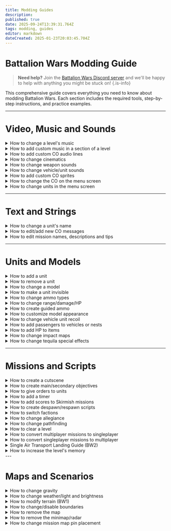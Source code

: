 ```yaml
---
title: Modding Guides
description: 
published: true
date: 2025-09-24T13:39:31.764Z
tags: modding, guides
editor: markdown
dateCreated: 2025-01-23T20:03:45.704Z
---
```


# Battalion Wars Modding Guide

> **Need help?** Join the [Battalion Wars Discord server](https://discord.gg/aPvrTsDARJ) and we'll be happy to help with anything you might be stuck on!
{.is-info}

This comprehensive guide covers everything you need to know about modding Battalion Wars. Each section includes the required tools, step-by-step instructions, and practice examples.

---

# Video, Music and Sounds

<details>
<summary>How to change a level's music</summary>

**Tools you need:**
- [List tools here]

**The guide:**
- [Step-by-step instructions]

**Example to practice:**
- [Practice example with specific files/levels]

</details>

<details>
<summary>How to add custom music in a section of a level</summary>

**Tools you need:**
- [List tools here]

**The guide:**
- [Step-by-step instructions]

**Example to practice:**
- [Practice example with specific files/levels]

</details>

<details>
<summary>How to add custom CO audio lines</summary>

**Tools you need:**
- [List tools here]

**The guide:**
- [Step-by-step instructions]

**Example to practice:**
- [Practice example with specific files/levels]

</details>

<details>
<summary>How to change cinematics</summary>

**Tools you need:**
- [List tools here]

**The guide:**
- [Step-by-step instructions]

**Example to practice:**
- [Practice example with specific files/levels]

</details>

<details>
<summary>How to change weapon sounds</summary>

**Tools you need:**
- [List tools here]

**The guide:**
- [Step-by-step instructions]

**Example to practice:**
- [Practice example with specific files/levels]

</details>

<details>
<summary>How to change vehicle/unit sounds</summary>

**Tools you need:**
- [List tools here]

**The guide:**
- [Step-by-step instructions]

**Example to practice:**
- [Practice example with specific files/levels]

</details>

<details>
<summary>How to add custom CO sprites</summary>

**Tools you need:**
- [List tools here]

**The guide:**
- [Step-by-step instructions]

**Example to practice:**
- [Practice example with specific files/levels]

</details>

<details>
<summary>How to change the CO on the menu screen</summary>

**Tools you need:**
- [List tools here]

**The guide:**
- [Step-by-step instructions]

**Example to practice:**
- [Practice example with specific files/levels]

</details>

<details>
<summary>How to change units in the menu screen</summary>

**Tools you need:**
- [List tools here]

**The guide:**
- [Step-by-step instructions]

**Example to practice:**
- [Practice example with specific files/levels]

</details>

---

# Text and Strings

<details>
<summary>How to change a unit's name</summary>

**Tools you need:**
- [List tools here]

**The guide:**
- [Step-by-step instructions]

**Example to practice:**
- [Practice example with specific files/levels]

</details>

<details>
<summary>How to edit/add new CO messages</summary>

**Tools you need:**
- [List tools here]

**The guide:**
- [Step-by-step instructions]

**Example to practice:**
- [Practice example with specific files/levels]

</details>

<details>
<summary>How to edit mission names, descriptions and tips</summary>

**Tools you need:**
- [List tools here]

**The guide:**
- [Step-by-step instructions]

**Example to practice:**
- [Practice example with specific files/levels]

</details>

---

# Units and Models

<details>
<summary>How to add a unit</summary>

**Tools you need:**
- [List tools here]

**The guide:**
- [Step-by-step instructions]

**Example to practice:**
- [Practice example with specific files/levels]

</details>

<details>
<summary>How to remove a unit</summary>

**Tools you need:**
- [List tools here]

**The guide:**
- [Step-by-step instructions]

**Example to practice:**
- [Practice example with specific files/levels]

</details>

<details>
<summary>How to change a model</summary>

**Tools you need:**
- [List tools here]

**The guide:**
- [Step-by-step instructions]

**Example to practice:**
- [Practice example with specific files/levels]

</details>

<details>
<summary>How to make a unit invisible</summary>

**Tools you need:**
- [List tools here]

**The guide:**
- [Step-by-step instructions]

**Example to practice:**
- [Practice example with specific files/levels]

</details>

<details>
<summary>How to change ammo types</summary>

**Tools you need:**
- [List tools here]

**The guide:**
- [Step-by-step instructions]

**Example to practice:**
- [Practice example with specific files/levels]

</details>

<details>
<summary>How to change range/damage/HP</summary>

**Tools you need:**
- [List tools here]

**The guide:**
- [Step-by-step instructions]

**Example to practice:**
- [Practice example with specific files/levels]

</details>

<details>
<summary>How to create guided ammo</summary>

**Tools you need:**
- [List tools here]

**The guide:**
- [Step-by-step instructions]

**Example to practice:**
- [Practice example with specific files/levels]

</details>

<details>
<summary>How to customize model appearance</summary>

**Tools you need:**
- [List tools here]

**The guide:**
- [Step-by-step instructions]

**Example to practice:**
- [Practice example with specific files/levels]

</details>

<details>
<summary>How to change vehicle unit recoil</summary>

**Tools you need:**
- [List tools here]

**The guide:**
- [Step-by-step instructions]

**Example to practice:**
- [Practice example with specific files/levels]

</details>

<details>
<summary>How to add passengers to vehicles or nests</summary>

**Tools you need:**
- [List tools here]

**The guide:**
- [Step-by-step instructions]

**Example to practice:**
- [Practice example with specific files/levels]

</details>

<details>
<summary>How to add HP to items</summary>

**Tools you need:**
- [List tools here]

**The guide:**
- [Step-by-step instructions]

**Example to practice:**
- [Practice example with specific files/levels]

</details>

<details>
<summary>How to change impact maps</summary>

**Tools you need:**
- [List tools here]

**The guide:**
- [Step-by-step instructions]

**Example to practice:**
- [Practice example with specific files/levels]

</details>

<details>
<summary>How to change tequila special effects</summary>

**Tools you need:**
- [List tools here]

**The guide:**
- [Step-by-step instructions]

**Example to practice:**
- [Practice example with specific files/levels]

</details>

---

# Missions and Scripts

<details>
<summary>How to create a cutscene</summary>

**Tools you need:**
- [List tools here]

**The guide:**
- [Step-by-step instructions]

**Example to practice:**
- [Practice example with specific files/levels]

</details>

<details>
<summary>How to create main/secondary objectives</summary>

**Tools you need:**
- [List tools here]

**The guide:**
- [Step-by-step instructions]

**Example to practice:**
- [Practice example with specific files/levels]

</details>

<details>
<summary>How to give orders to units</summary>

**Tools you need:**
- [List tools here]

**The guide:**
- [Step-by-step instructions]

**Example to practice:**
- [Practice example with specific files/levels]

</details>

<details>
<summary>How to add a timer</summary>

**Tools you need:**
- [List tools here]

**The guide:**
- [Step-by-step instructions]

**Example to practice:**
- [Practice example with specific files/levels]

</details>

<details>
<summary>How to add scores to Skirmish missions</summary>

**Tools you need:**
- [List tools here]

**The guide:**
- [Step-by-step instructions]

**Example to practice:**
- [Practice example with specific files/levels]

</details>

<details>
<summary>How to create despawn/respawn scripts</summary>

**Tools you need:**
- [List tools here]

**The guide:**
- [Step-by-step instructions]

**Example to practice:**
- [Practice example with specific files/levels]

</details>

<details>
<summary>How to switch factions</summary>

**Tools you need:**
- [List tools here]

**The guide:**
- [Step-by-step instructions]

**Example to practice:**
- [Practice example with specific files/levels]

</details>

<details>
<summary>How to change allegiance</summary>

**Tools you need:**
- [List tools here]

**The guide:**
- [Step-by-step instructions]

**Example to practice:**
- [Practice example with specific files/levels]

</details>

<details>
<summary>How to change pathfinding</summary>

**Tools you need:**
- [List tools here]

**The guide:**
- [Step-by-step instructions]

**Example to practice:**
- [Practice example with specific files/levels]

</details>

<details>
<summary>How to clear a level</summary>

**Tools you need:**
- [List tools here]

**The guide:**
- [Step-by-step instructions]

**Example to practice:**
- [Practice example with specific files/levels]

</details>

<details>
<summary>How to convert multiplayer missions to singleplayer</summary>

**Tools you need:**
- [List tools here]

**The guide:**
- [Step-by-step instructions]

**Example to practice:**
- [Practice example with specific files/levels]

</details>

<details>
<summary>How to convert singleplayer missions to multiplayer</summary>

**Tools you need:**
- [List tools here]

**The guide:**
- [Step-by-step instructions]

**Example to practice:**
- [Practice example with specific files/levels]

</details>

<details>
<summary>Single Air Transport Landing Guide (BW2)</summary>

**Tools you need:**
- [List tools here]

**The guide:**
- [Step-by-step instructions]

**Example to practice:**
- [Practice example with specific files/levels]

</details>

<details>
<summary>How to increase the level's memory</summary>

**Tools you need:**
- [List tools here]

**The guide:**
- [Step-by-step instructions]

**Example to practice:**
- [Practice example with specific files/levels]

</details>
---

# Maps and Scenarios

<details>
<summary>How to change gravity</summary>

**Tools you need:**
- [List tools here]

**The guide:**
- [Step-by-step instructions]

**Example to practice:**
- [Practice example with specific files/levels]

</details>

<details>
<summary>How to change weather/light and brightness</summary>

**Tools you need:**
- [List tools here]

**The guide:**
- [Step-by-step instructions]

**Example to practice:**
- [Practice example with specific files/levels]

</details>

<details>
<summary>How to modify terrain (BW1)</summary>

**Tools you need:**
- [List tools here]

**The guide:**
- [Step-by-step instructions]

**Example to practice:**
- [Practice example with specific files/levels]

</details>

<details>
<summary>How to change/disable boundaries</summary>

**Tools you need:**
- [List tools here]

**The guide:**
- [Step-by-step instructions]

**Example to practice:**
- [Practice example with specific files/levels]

</details>

<details>
<summary>How to remove the map</summary>

**Tools you need:**
- [List tools here]

**The guide:**
- [Step-by-step instructions]

**Example to practice:**
- [Practice example with specific files/levels]

</details>

<details>
<summary>How to remove the minimap/radar</summary>

**Tools you need:**
- [List tools here]

**The guide:**
- [Step-by-step instructions]

**Example to practice:**
- [Practice example with specific files/levels]

</details>

<details>
<summary>How to change mission map pin placement</summary>

**Tools you need:**
- [List tools here]

**The guide:**
- [Step-by-step instructions]

**Example to practice:**
- [Practice example with specific files/levels]

</details>